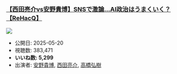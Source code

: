 ### [【西田亮介vs安野貴博】SNSで激論…AI政治はうまくいく？【ReHacQ】](https://www.youtube.com/watch?v=jc5jg6Orh5I)
[![](https://img.youtube.com/vi/jc5jg6Orh5I/sddefault.jpg)](https://www.youtube.com/watch?v=jc5jg6Orh5I)
-   公開日: 2025-05-20
-   視聴数: 383,471
-   **いいね数: 5,299**
-   出演者: [安野貴博](/rehacq_fan/people/安野貴博 "wikilink"), [西田亮介](/rehacq_fan/people/西田亮介 "wikilink"), [高橋弘樹](/rehacq_fan/people/高橋弘樹 "wikilink")
